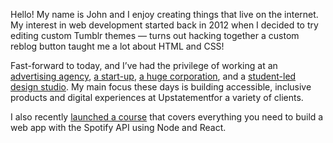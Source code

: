 Hello! My name is John and I enjoy creating things that live on the internet. My interest in web development started back in 2012 when I decided to try editing custom Tumblr themes — turns out hacking together a custom reblog button taught me a lot about HTML and CSS!

Fast-forward to today, and I’ve had the privilege of working at an [advertising agency](https://dummy.org), [a start-up](https://dummy.bla), [a huge corporation](https://dummy.bla), and a [student-led design studio](https://dummy.bla). My main focus these days is building accessible, inclusive products and digital experiences at Upstatementfor a variety of clients.

I also recently [launched a course](https://dummy.bla) that covers everything you need to build a web app with the Spotify API using Node and React.
